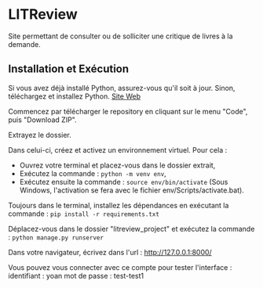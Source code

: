 # LITReview

Site permettant de consulter ou de solliciter une critique de livres à la demande.

## Installation et Exécution

Si vous avez déjà installé Python, assurez-vous qu'il soit à jour.
Sinon, téléchargez et installez Python. [Site Web](https://www.python.org/downloads/)

Commencez par télécharger le repository en cliquant sur le menu "Code", puis "Download ZIP".

Extrayez le dossier. 

Dans celui-ci, créez et activez un environnement virtuel. Pour cela :
- Ouvrez votre terminal et placez-vous dans le dossier extrait,
- Exécutez la commande : `python -m venv env`,
- Exécutez ensuite la commande : `source env/bin/activate` (Sous Windows, l'activation se fera avec le fichier env/Scripts/activate.bat).

Toujours dans le terminal, installez les dépendances en exécutant la commande : `pip install -r requirements.txt`

Déplacez-vous dans le dossier "litreview_project" et exécutez la commande : `python manage.py runserver`

Dans votre navigateur, écrivez dans l'url : http://127.0.0.1:8000/

Vous pouvez vous connecter avec ce compte pour tester l'interface :
identifiant : yoan
mot de passe : test-test1